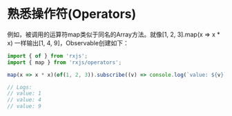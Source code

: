 # 熟悉操作符(Operators)
例如，被调用的运算符map类似于同名的Array方法。就像[1, 2, 3].map(x => x * x) 一样输出[1, 4, 9]，Observable创建如下：

```js
import { of } from 'rxjs';
import { map } from 'rxjs/operators';

map(x => x * x)(of(1, 2, 3)).subscribe((v) => console.log(`value: ${v}`));

// Logs:
// value: 1 
// value: 4
// value: 9
```